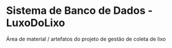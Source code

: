 # Sistema de Banco de Dados - LuxoDoLixo
Área de material / artefatos do projeto de gestão de coleta de lixo
